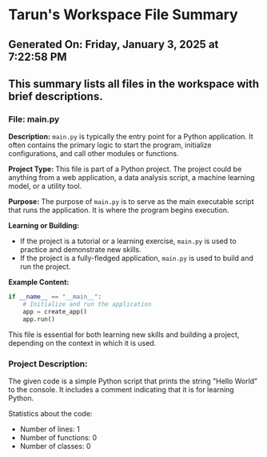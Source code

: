 # Tarun's Workspace File Summary
## Generated On: Friday, January 3, 2025 at 7:22:58 PM
This summary lists all files in the workspace with brief descriptions.
---
### File: main.py

**Description:**
`main.py` is typically the entry point for a Python application. It often contains the primary logic to start the program, initialize configurations, and call other modules or functions.

**Project Type:**
This file is part of a Python project. The project could be anything from a web application, a data analysis script, a machine learning model, or a utility tool.

**Purpose:**
The purpose of `main.py` is to serve as the main executable script that runs the application. It is where the program begins execution.

**Learning or Building:**
- If the project is a tutorial or a learning exercise, `main.py` is used to practice and demonstrate new skills.
- If the project is a fully-fledged application, `main.py` is used to build and run the project.

**Example Content:**
```python
if __name__ == "__main__":
    # Initialize and run the application
    app = create_app()
    app.run()
```

This file is essential for both learning new skills and building a project, depending on the context in which it is used. 
### Project Description:
 The given code is a simple Python script that prints the string "Hello World" to the console. It includes a comment indicating that it is for learning Python.

Statistics about the code:
- Number of lines: 1
- Number of functions: 0
- Number of classes: 0
